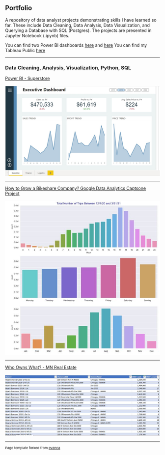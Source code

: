 ## Portfolio
A repository of data analyst projects demonstrating skills I have learned so far. These include Data Cleaning, Data Analysis, Data Visualization, and Querying a Database with SQL (Postgres). The projects are presented in Jupyter Notebook (.ipynb) files.

You can find two Power BI dashboards [here](https://github.com/jsamstad/powerbi/blob/87c4e9909cf05c7561fc8919672533e2b92aaaa6/Dashboard.pbix) and [here](https://github.com/jsamstad/powerbi/blob/87c4e9909cf05c7561fc8919672533e2b92aaaa6/Dashboard%20-%20KPI.pbix)
You can find my Tableau Public [here](https://public.tableau.com/app/profile/john.samstad)

---

### Data Cleaning, Analysis, Visualization, Python, SQL

[Power BI - Superstore](https://photos.app.goo.gl/6D6mf5U7NebL4pDv9)
\
\
<img src="images/Screenshot.jpg?raw=true"/>

---
[How to Grow a Bikeshare Company?  Google Data Analytics Captsone Project](https://github.com/jsamstad/Google-Case-Study)
\
\
<img src="images/bikeshare.JPG?raw=true"/>

---
[Who Owns What? - MN Real Estate](https://github.com/jsamstad/TCRealEstate)
\
\
<img src="images/mnrealestate.JPG?raw=true"/>



---
<p style="font-size:11px">Page template forked from <a href="https://github.com/evanca/quick-portfolio">evanca</a></p>
<!-- Remove above link if you don't want to attibute -->
